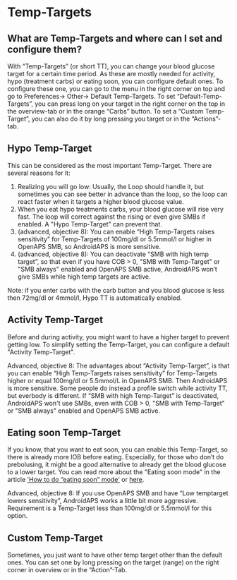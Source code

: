 # Temp-Targets

## What are Temp-Targets and where can I set and configure them?
With “Temp-Targets” (or short TT), you can change your blood glucose target for a certain time period. As these are mostly needed for activity, hypo (treatment carbs) or eating soon, you can configure default ones. To configure these one, you can go to the menu in the right corner on top and go to Preferences-> Other-> Default Temp-Targets.
To set “Default-Temp-Targets”, you can press long on your target in the right corner on the top in the overview-tab or in the orange “Carbs” button. To set a “Custom Temp-Target”, you can also do it by long pressing you target or in the “Actions”-tab.

## Hypo Temp-Target

This can be considered as the most important Temp-Target. There are several reasons for it:
1.	Realizing you will go low: Usually, the Loop should handle it, but sometimes you can see better in advance than the loop, so the loop can react faster when it targets a higher blood glucose value.
2.	When you eat hypo treatments carbs, your blood glucose will rise very fast. The loop will correct against the rising or even give SMBs if enabled. A "Hypo Temp-Target" can prevent that. 
3.	(advanced, objective 8): You can enable “High Temp-Targets raises sensitivity” for Temp-Targets of 100mg/dl or 5.5mmol/l or higher in OpenAPS SMB, so AndroidAPS is more sensitive.
4.	(advanced, objective 8): You can deactivate “SMB with high temp target”, so that even if you have COB > 0, "SMB with Temp-Target" or "SMB always" enabled and OpenAPS SMB active, AndroidAPS won’t give SMBs while high temp targets are active. 

Note: if you enter carbs with the carb button and you blood glucose is less then 72mg/dl or 4mmol/l, Hypo TT is automatically enabled.


## Activity Temp-Target

Before and during activity, you might want to have a higher target to prevent getting low. To simplify setting the Temp-Target, you can configure a default "Activity Temp-Target".

Advanced, objective 8:
The advantages about “Activity Temp-Target”, is that you can enable “High Temp-Targets raises sensitivity” for Temp-Targets higher or equal 100mg/dl or 5.5mmol/L in OpenAPS SMB. Then AndroidAPS is more sensitive. Some people do instead a profile switch while activity TT, but everbody is different.
If “SMB with high Temp-Target” is deactivated, AndroidAPS won't use SMBs, even with COB > 0, "SMB with Temp-Target" or "SMB always" enabled and OpenAPS SMB active.


## Eating soon Temp-Target

If you know, that you want to eat soon, you can enable this Temp-Target, so there is already more IOB before eating. Especially, for those who don’t do prebolusing, it might be a good alternative to already get the blood glucose to a lower target. You can read more about the "Eating soon mode" in the article ['How to do “eating soon” mode'](https://diyps.org/2015/03/26/how-to-do-eating-soon-mode-diyps-lessons-learned/) or [here](https://diyps.org/tag/eating-soon-mode/).

Advanced, objective 8:
If you use OpenAPS SMB and have “Low temptarget lowers sensitivity”, AndroidAPS works a little bit more aggressive. Requirement is a Temp-Target less than 100mg/dl or 5.5mmol/l for this option.

## Custom Temp-Target

Sometimes, you just want to have other temp target other than the default ones. You can set one by long pressing on the target (range) on the right corner in overview or in the “Action”-Tab.
